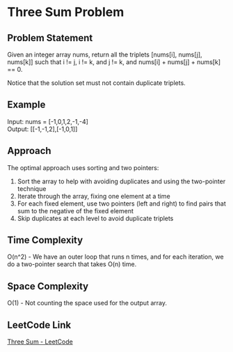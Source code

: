 # Three Sum Problem

## Problem Statement
Given an integer array nums, return all the triplets [nums[i], nums[j], nums[k]] such that i != j, i != k, and j != k, and nums[i] + nums[j] + nums[k] == 0.

Notice that the solution set must not contain duplicate triplets.

## Example
Input: nums = [-1,0,1,2,-1,-4]  
Output: [[-1,-1,2],[-1,0,1]]  

## Approach
The optimal approach uses sorting and two pointers:
1. Sort the array to help with avoiding duplicates and using the two-pointer technique
2. Iterate through the array, fixing one element at a time
3. For each fixed element, use two pointers (left and right) to find pairs that sum to the negative of the fixed element
4. Skip duplicates at each level to avoid duplicate triplets

## Time Complexity
O(n^2) - We have an outer loop that runs n times, and for each iteration, we do a two-pointer search that takes O(n) time.

## Space Complexity
O(1) - Not counting the space used for the output array.

## LeetCode Link
[Three Sum - LeetCode](https://leetcode.com/problems/3sum/)
